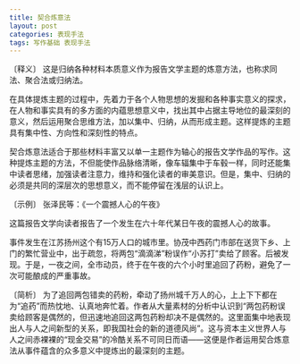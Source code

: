 ```yaml
---
title: 契合炼意法
layout: post
categories: 表现手法
tags: 写作基础 表现手法
---
```


〔释义〕 这是归纳各种材料本质意义作为报告文学主题的炼意方法，也称求同法、聚合法或归纳法。

在具体提炼主题的过程中，先着力于各个人物思想的发掘和各种事实意义的探求，在人物和事实具有的多方面的内蕴思想意义中，找出其中占据主导地位的最深刻的意义，然后运用聚合思维方法，加以集中、归纳，从而形成主题。这样提炼的主题具有集中性、方向性和深刻性的特点。

契合炼意法适合于那些材料丰富又以单一主题作为轴心的报告文学作品的写作。这种提炼主题的方法，不但能使作品脉络清晰，像车辐集中于车毂一样，同时还能集中读者思绪，加强读者注意力，维持和强化读者的审美意识。但是，集中、归纳的必须是共同的深层次的思想意义，而不能停留在浅层的认识上。

〔示例〕 张泽民等：《一个震撼人心的午夜》

这篇报告文学向读者报告了一个发生在六十年代某日午夜的震撼人心的故事。

事件发生在江苏扬州这个有15万人口的城市里。协茂中西药门市部在送货下乡、上门的繁忙营业中，出于疏忽，将两包“滴滴涕”粉误作“小苏打”卖给了顾客。后被发现。于是，一夜之间，全市动员，终于在午夜的六个小时里追回了药粉，避免了一次可能酿成的严重事故。

〔简析〕 为了追回两包错卖的药粉，牵动了扬州城千万人的心，上上下下都在为“追药”而热忱地、认真地奔忙着。作者从大量素材的分析中认识到“两包药粉误卖给顾客是偶然的，但迅速地追回这两包药粉却决不是偶然的。这里面集中地表现出人与人之间新型的关系，即我国社会的新的道德风尚”。这与资本主义世界人与人之间赤裸裸的“现金交易”的冷酷关系不可同日而语——这便是作者运用契合炼意法从事件蕴含的众多意义中提炼出的最深刻的主题。 